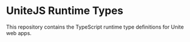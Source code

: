 # UniteJS Runtime Types

This repository contains the TypeScript runtime type definitions for Unite web apps.